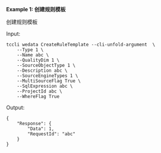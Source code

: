 **Example 1: 创建规则模板**

创建规则模板

Input: 

```
tccli wedata CreateRuleTemplate --cli-unfold-argument  \
    --Type 1 \
    --Name abc \
    --QualityDim 1 \
    --SourceObjectType 1 \
    --Description abc \
    --SourceEngineTypes 1 \
    --MultiSourceFlag True \
    --SqlExpression abc \
    --ProjectId abc \
    --WhereFlag True
```

Output: 
```
{
    "Response": {
        "Data": 1,
        "RequestId": "abc"
    }
}
```

